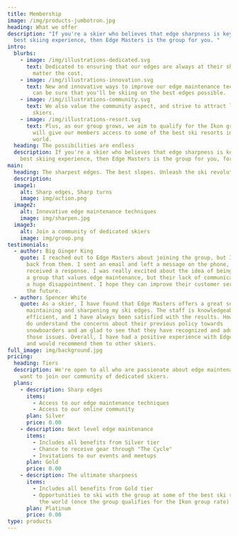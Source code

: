 ```yaml
---
title: Membership
image: /img/products-jumbotron.jpg
heading: What we offer
description: "If you're a skier who believes that edge sharpness is key to the
  best skiing experience, then Edge Masters is the group for you. "
intro:
  blurbs:
    - image: /img/illustrations-dedicated.svg
      text: Dedicated to ensuring that our edges are always at their sharpest, no
        matter the cost.
    - image: /img/illustrations-innovation.svg
      text: New and innovative ways to improve our edge maintenance techniques, so you
        can be sure that you'll be skiing on the best edges possible.
    - image: /img/illustrations-community.svg
      text: We also value the community aspect, and strive to attract like-minded
        skiers.
    - image: /img/illustrations-resort.svg
      text: Plus, as our group grows, we aim to qualify for the Ikon group rate, which
        will give our members access to some of the best ski resorts in the
        world.
  heading: The possibilities are endless
  description: If you're a skier who believes that edge sharpness is key to the
    best skiing experience, then Edge Masters is the group for you, for the long-haul.
main:
  heading: The sharpest edges. The best slopes. Unleash the ski revolution. 
  description: 
  image1:
    alt: Sharp edges, Sharp turns
    image: img/action.png
  image2:
    alt: Innovative edge maintenance techniques
    image: img/sharpen.jpg
  image3:
    alt: Join a community of dedicated skiers
    image: img/group.png
testimonials:
  - author: Big Ginger King
    quote: I reached out to Edge Masters about joining the group, but I never heard
      back from them. I sent an email and left a message on the phone, but never
      received a response. I was really excited about the idea of being part of
      a group that values edge maintenance, but their lack of communication was
      a huge disappointment. I hope they can improve their customer service in
      the future.
  - author: Spencer White
    quote: As a skier, I have found that Edge Masters offers a great service for
      maintaining and sharpening my ski edges. The staff is knowledgeable and
      efficient, and I have always been satisfied with the results. However, I
      do understand the concerns about their previous policy towards
      snowboarders and am glad to see that they have recognized and addressed
      those issues. Overall, I have had a positive experience with Edge Masters
      and would recommend them to other skiers.
full_image: img/background.jpg
pricing:
  heading: Tiers
  description: We're open to all who are passionate about edge maintenance and
    want to join our community of dedicated skiers.
  plans:
    - description: Sharp edges
      items:
        - Access to our edge maintenance techniques
        - Access to our online community
      plan: Silver
      price: 0.00
    - description: Next level edge maintenance
      items:
        - Includes all benefits from Silver tier
        - Chance to receive gear through "The Cycle"
        - Invitations to our events and meetups
      plan: Gold
      price: 0.00
    - description: The ultimate sharpness
      items:
        - Includes all benefits from Gold tier
        - Opportunities to ski with the group at some of the best ski resorts in
          the world (once the group qualifies for the Ikon group rate)
      plan: Platinum
      price: 0.00
type: products
---
```

